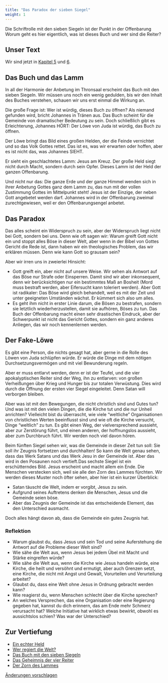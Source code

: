 ```yaml
---
title: "Das Paradox der sieben Siegel"
weight: 1
---
```



Die Schriftrolle mit den sieben Siegeln ist der Punkt in der Offenbarung Worum geht es hier eigentlich, was ist dieses Buch und wer sind die Reiter?


## Unser Text

<a name="35f4"></a>
Wir sind jetzt in [Kapitel 5](https://www.bibleserver.com/SLT/Offenbarung5) und [6](https://www.bibleserver.com/SLT/Offenbarung6).


## Das Buch und das Lamm

<a name="384a"></a>
In all der Harmonie der Anbetung im Thronsaal erscheint das Buch mit den sieben Siegeln. Wir müssen uns noch ein wenig gedulden, bis wir den Inhalt des Buches verstehen, schauen wir uns erst einmal die Wirkung an.

Die große Frage ist: Wer ist würdig, dieses Buch zu öffnen? Als niemand gefunden wird, bricht Johannes in Tränen aus. Das Buch scheint für die Gemeinde von dramatischer Bedeutung zu sein. Doch schließlich gibt es Erleichterung, Johannes HÖRT: Der Löwe von Juda ist würdig, das Buch zu öffnen.

Der Löwe bringt das Bild eines großen Helden, der die Feinde vernichtet und so das Volk Gottes rettet. Das ist es, was wir erwarten oder hoffen, aber es ist nicht das, was Johannes SIEHT.

Er sieht ein geschlachtetes Lamm: Jesus am Kreuz. Der große Held siegt nicht durch Macht, sondern durch sein Opfer. Dieses Lamm ist der Held der ganzen Offenbarung.

Und nicht nur das: Die ganze Erde und der ganze Himmel wenden sich in ihrer Anbetung Gottes ganz dem Lamm zu, das nun mit der vollen Zustimmung Gottes im Mittelpunkt steht! Jesus ist der Einzige, der neben Gott angebetet werden darf. Johannes wird in der Offenbarung zweimal zurechtgewiesen, weil er den Offenbarungsengel anbetet.


## Das Paradox

<a name="ad46"></a>
Das alles scheint ein Widerspruch zu sein, aber der Widerspruch liegt nicht bei Gott, sondern bei uns. Denn wie oft sagen wir: Warum greift Gott nicht ein und stoppt alles Böse in dieser Welt, aber wenn in der Bibel von Gottes Gericht die Rede ist, dann haben wir ein theologisches Problem, das wir erklären müssen. Denn wie kann Gott so grausam sein?

Aber wir irren uns in zweierlei Hinsicht:

- Gott greift ein, aber nicht auf unsere Weise. Wir sehen als Antwort auf das Böse nur Strafe oder Einsperren. Damit sind wir aber inkonsequent, denn wir berücksichtigen nur ein bestimmtes Maß an Bosheit (Mord muss bestraft werden, aber Eifersucht kann toleriert werden). Aber Gott ist radikaler: Das Böse wird gleich behandelt, weil es mit der Zeit und unter geeigneten Umständen wächst. Er kümmert sich also um alles.
- Es geht ihm nicht in erster Linie darum, die Bösen zu bestrafen, sondern sie letztlich wiederherzustellen, damit sie aufhören, Böses zu tun. Das Buch der Offenbarung macht einen sehr drastischen Eindruck, aber der Schwerpunkt ist nicht das Gericht Gottes, sondern ein ganz anderes Anliegen, das wir noch kennenlernen werden.



## Der Fake-Löwe

<a name="1c89"></a>
Es gibt eine Person, die nichts gesagt hat, aber gerne in die Rolle des Löwen von Juda schlüpfen würde. Er würde die Dinge mit dem nötigen Durchsetzungsvermögen und mit viel Bewunderung regeln.

Aber er muss entlarvt werden, denn er ist der Teufel, und die vier apokalyptischen Reiter sind der Weg, ihn zu entlarven: von großen Verheißungen über Krieg und Hunger bis zur totalen Verwüstung. Dies wird durch die Öffnung der ersten vier Siegel eingeleitet. Denn Satan will verborgen bleiben.

Aber was ist mit den Bewegungen, die nicht christlich sind und Gutes tun? Und was ist mit den vielen Dingen, die die Kirche tut und die nur Unheil anrichten? Vielleicht bist du überrascht, wie viele “weltliche” Organisationen von christlichen Werten beeinflusst sind und wie oft die Kirche versucht, Dinge “weltlich” zu tun. Es gibt einen Weg, der vielversprechend aussieht, aber zur Zerstörung führt, und einen anderen, der hoffnungslos aussieht, aber zum Durchbruch führt. Wir werden noch viel davon hören.

Beim fünften Siegel sehen wir, was die Gemeinde in dieser Zeit tun soll: Sie soll ihr Zeugnis fortsetzen und durchhalten! So kann die Welt genau sehen, dass das Werk Satans und das Werk Jesu in der Gemeinde ist. Aber das wird in den Posaunen noch vertieft.Das sechste Siegel ist ein erschütterndes Bild. Jesus erscheint und macht allem ein Ende. Die Menschen verstecken sich, weil sie alle den Zorn des Lammes fürchten. Wir werden dieses Muster noch öfter sehen, aber hier ist ein kurzer Überblick:

- Satan täuscht die Welt, indem er vorgibt, Jesus zu sein.
- Aufgrund seines Auftretens denken die Menschen, Jesus und die Gemeinde seien böse.
- Aber das Zeugnis der Gemeinde ist das entscheidende Element, das den Unterschied ausmacht.


Doch alles hängt davon ab, dass die Gemeinde ein gutes Zeugnis hat.


### Reflektion

<a name="2420"></a>
- Warum glaubst du, dass Jesus und sein Tod und seine Auferstehung die Antwort auf die Probleme dieser Welt sind?
- Wie sähe die Welt aus, wenn Jesus bei jedem Übel mit Macht und Stärke eingreifen würde?
- Wie sähe die Welt aus, wenn die Kirche wie Jesus handeln würde, eine Kirche, die heilt und versöhnt und ermutigt, aber auch Grenzen setzt, eine Kirche, die nicht mit Angst und Gewalt, Vorurteilen und Verurteilung arbeitet?
- Glaubst du, dass eine Welt ohne Jesus in Ordnung gebracht werden kann?
- Wie reagierst du, wenn Menschen schlecht über die Kirche sprechen?
- An welches Versprechen, das eine Organisation oder eine Regierung gegeben hat, kannst du dich erinnern, das am Ende mehr Schmerz verursacht hat? Welche Initiative hat wirklich etwas bewirkt, obwohl es aussichtslos schien? Was war der Unterschied?







## Zur Vertiefung

<a name="5f8a"></a>
- [Ein echter Held](../../../topics/hero/short/a-real-hero)
- [Wer regiert die Welt?](../../../topics/hero/short/who-rules-the-world)
- [Das Buch mit den sieben Siegeln](../../../content/seals/expl/the-book-with-the-seven-seals)
- [Das Geheimnis der vier Reiter](../../../content/seals/expl/the-mystery-of-the-four-horse-men)
- [Der Zorn des Lammes](../../../content/seals/expl/the-wrath-of-the-lamb)





[Änderungen vorschlagen](https://github.com/revelation-today/revelation-today/blob/main/exampleSite/content/docs/content/seals/appl/the-paradox-of-the-seven-seals.de.md)
